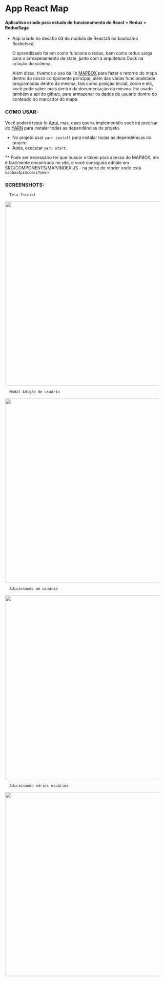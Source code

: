 # App React Map

#### Aplicativo criado para estudo de funcionamento do React + Redux + ReduxSaga


- App criado no desafio 03 do módulo de ReactJS no bootcamp Rocketseat

  O aprendizado foi em como funciona o redux, bem como redux sarga para o armazenamento de state, junto com a arquitetura Duck na criação do sistema.
  
  Além disso, tivemos o uso da lib [MAPBOX](https://www.mapbox.com/) para fazer o retorno do mapa dentro do nosso componente principal, além das várias funcionalidade programadas dentro da mesma, tais como posição inicial, zoom e etc, você pode saber mais dentro da documentação da mesma.
  Foi usado também a api do github, para armazenar os dados de usuário dentro do conteúdo do marcador do mapa.
  
 ### COMO USAR:
 
 Você poderá testá-lo [Aqui](https://projects.isaacmeira.dev), mas, caso queira implementálo você irá precisar do [YARN](https://yarnpkg.com/pt-BR/) para instalar todas as dependências do projeto.
 
  - No projeto usar `yarn install` para instalar todas as dependências do projeto.
  - Após, executar `yarn start`.
  
  ** Pode ser necessário ter que buscar o token para acesso do MAPBOX, ele é facilmente encontrado no site, e você consiguirá editálo em SRC/COMPONENTS/MAP/INDEX.JS - na parte do render onde está `mapboxApiAccessToken`
  
  ### SCREENSHOTS:
      Tela Inicial
  <img src="https://s3.us-east-2.amazonaws.com/gitmap/Screenshot_3.png" height = "600" width = "800" />

      Modal Adição de usuário
  <img src="https://s3.us-east-2.amazonaws.com/gitmap/Screenshot_4.png" height = "600" width = "800" />
  
      Adicionando um usuário
  <img src="https://s3.us-east-2.amazonaws.com/gitmap/Screenshot_5.png" height = "600" width = "800" />
     
      Adicionando vários usuários
  <img src="https://s3.us-east-2.amazonaws.com/gitmap/Screenshot_2.png" height = "600" width = "800" />
